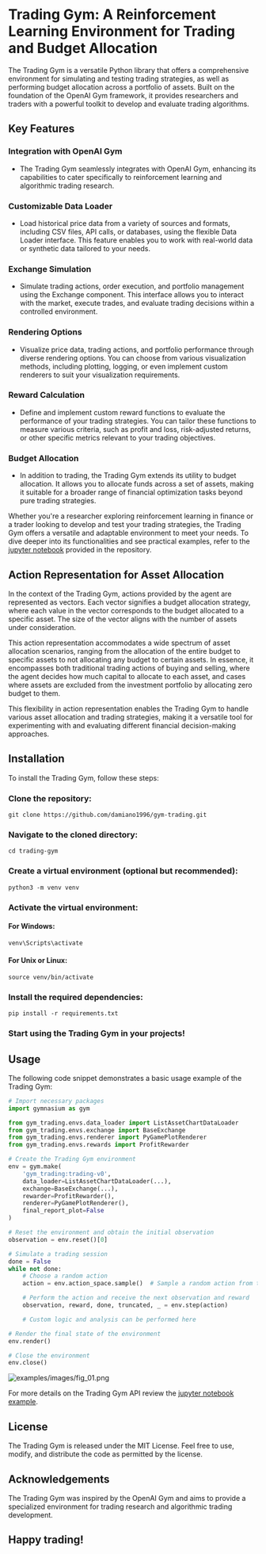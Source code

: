 # Trading Gym: A Reinforcement Learning Environment for Trading and Budget Allocation

The Trading Gym is a versatile Python library that offers a comprehensive environment for simulating and testing trading strategies, as well as performing budget allocation across a portfolio of assets. Built on the foundation of the OpenAI Gym framework, it provides researchers and traders with a powerful toolkit to develop and evaluate trading algorithms.

## Key Features

### Integration with OpenAI Gym
- The Trading Gym seamlessly integrates with OpenAI Gym, enhancing its capabilities to cater specifically to reinforcement learning and algorithmic trading research.

### Customizable Data Loader
- Load historical price data from a variety of sources and formats, including CSV files, API calls, or databases, using the flexible Data Loader interface. This feature enables you to work with real-world data or synthetic data tailored to your needs.

### Exchange Simulation
- Simulate trading actions, order execution, and portfolio management using the Exchange component. This interface allows you to interact with the market, execute trades, and evaluate trading decisions within a controlled environment.

### Rendering Options
- Visualize price data, trading actions, and portfolio performance through diverse rendering options. You can choose from various visualization methods, including plotting, logging, or even implement custom renderers to suit your visualization requirements.

### Reward Calculation
- Define and implement custom reward functions to evaluate the performance of your trading strategies. You can tailor these functions to measure various criteria, such as profit and loss, risk-adjusted returns, or other specific metrics relevant to your trading objectives.

### Budget Allocation
- In addition to trading, the Trading Gym extends its utility to budget allocation. It allows you to allocate funds across a set of assets, making it suitable for a broader range of financial optimization tasks beyond pure trading strategies.

Whether you're a researcher exploring reinforcement learning in finance or a trader looking to develop and test your trading strategies, the Trading Gym offers a versatile and adaptable environment to meet your needs. To dive deeper into its functionalities and see practical examples, refer to the [jupyter notebook](examples/example.ipynb) provided in the repository.

## Action Representation for Asset Allocation

In the context of the Trading Gym, actions provided by the agent are represented as vectors. Each vector signifies a budget allocation strategy, where each value in the vector corresponds to the budget allocated to a specific asset. The size of the vector aligns with the number of assets under consideration.

This action representation accommodates a wide spectrum of asset allocation scenarios, ranging from the allocation of the entire budget to specific assets to not allocating any budget to certain assets. In essence, it encompasses both traditional trading actions of buying and selling, where the agent decides how much capital to allocate to each asset, and cases where assets are excluded from the investment portfolio by allocating zero budget to them.

This flexibility in action representation enables the Trading Gym to handle various asset allocation and trading strategies, making it a versatile tool for experimenting with and evaluating different financial decision-making approaches.

## Installation
To install the Trading Gym, follow these steps:

### Clone the repository:

```commandline
git clone https://github.com/damiano1996/gym-trading.git
```

### Navigate to the cloned directory:

```commandline
cd trading-gym
```

### Create a virtual environment (optional but recommended):

```commandline
python3 -m venv venv
```

### Activate the virtual environment:

#### For Windows:

```commandline
venv\Scripts\activate
```

#### For Unix or Linux:

```commandline
source venv/bin/activate
```

### Install the required dependencies:

```commandline
pip install -r requirements.txt
```

### Start using the Trading Gym in your projects!

## Usage
The following code snippet demonstrates a basic usage example of the Trading Gym:

```python
# Import necessary packages
import gymnasium as gym

from gym_trading.envs.data_loader import ListAssetChartDataLoader
from gym_trading.envs.exchange import BaseExchange
from gym_trading.envs.renderer import PyGamePlotRenderer
from gym_trading.envs.rewards import ProfitRewarder

# Create the Trading Gym environment
env = gym.make(
    'gym_trading:trading-v0',
    data_loader=ListAssetChartDataLoader(...),
    exchange=BaseExchange(...),
    rewarder=ProfitRewarder(),
    renderer=PyGamePlotRenderer(),
    final_report_plot=False
)

# Reset the environment and obtain the initial observation
observation = env.reset()[0]

# Simulate a trading session
done = False
while not done:
    # Choose a random action
    action = env.action_space.sample()  # Sample a random action from the action space

    # Perform the action and receive the next observation and reward
    observation, reward, done, truncated, _ = env.step(action)

    # Custom logic and analysis can be performed here

# Render the final state of the environment
env.render()

# Close the environment
env.close()
```

![examples/images/fig_01.png](examples/images/fig_01.png)

For more details on the Trading Gym API review the [jupyter notebook example](examples/example.ipynb).

## License
The Trading Gym is released under the MIT License. Feel free to use, modify, and distribute the code as permitted by the license.

## Acknowledgements
The Trading Gym was inspired by the OpenAI Gym and aims to provide a specialized environment for trading research and algorithmic trading development.

## Happy trading!